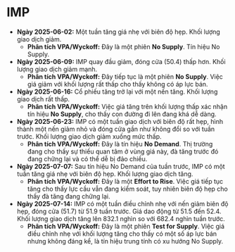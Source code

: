 # IMP

- **Ngày 2025-06-02:** Một tuần tăng giá nhẹ với biên độ hẹp. Khối lượng giao dịch giảm.
    - **Phân tích VPA/Wyckoff:** Đây là một phiên **No Supply**. Tín hiệu No Supply.
- **Ngày 2025-06-09:** IMP quay đầu giảm, đóng cửa (50.4) thấp hơn. Khối lượng giao dịch giảm mạnh.
    - **Phân tích VPA/Wyckoff:** Đây tiếp tục là một phiên **No Supply**. Việc giá giảm với khối lượng rất thấp cho thấy không có áp lực bán.
- **Ngày 2025-06-16:** Cổ phiếu tăng trở lại với một nến tăng. Khối lượng giao dịch rất thấp.
    - **Phân tích VPA/Wyckoff:** Việc giá tăng trên khối lượng thấp xác nhận tín hiệu **No Supply**, cho thấy con đường đi lên đang khá dễ dàng.
- **Ngày 2025-06-23:** IMP có một tuần giao dịch với biên độ rất hẹp, hình thành một nến giảm nhỏ và đóng cửa gần như không đổi so với tuần trước. Khối lượng giao dịch giảm xuống mức thấp.
    - **Phân tích VPA/Wyckoff:** Đây là tín hiệu **No Demand**. Thị trường đang cho thấy sự thiếu quan tâm ở vùng giá này, đà tăng trước đó đang chững lại và có thể dễ bị đảo chiều.
- **Ngày 2025-07-07:** Sau tín hiệu No Demand của tuần trước, IMP có một tuần tăng giá nhẹ với biên độ hẹp. Khối lượng giao dịch tăng.
    - **Phân tích VPA/Wyckoff:** Đây là một **Effort to Rise**. Việc giá tiếp tục tăng cho thấy lực cầu vẫn đang kiểm soát, tuy nhiên biên độ hẹp cho thấy đà tăng đang chững lại.
- **Ngày 2025-07-14:** IMP có một tuần điều chỉnh nhẹ với nến giảm biên độ hẹp, đóng cửa (51.7) từ 51.9 tuần trước. Giá dao động từ 51.5 đến 52.4. Khối lượng giao dịch tăng lên 832.1 nghìn so với 682.4 nghìn tuần trước.
    - **Phân tích VPA/Wyckoff:** Đây là một phiên **Test for Supply**. Việc giá điều chỉnh nhẹ với khối lượng tăng cho thấy có một số áp lực bán nhưng không đáng kể, là tín hiệu trung tính có xu hướng No Supply.


